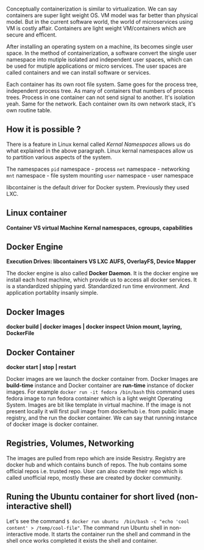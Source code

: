 Conceptually containerization is similar to virtualization. We can say containers are super light weight OS. VM model was far better than physical model. But in the current software world, the world of microservices using VM is costly affair. Containers are light weight
VM/containers which are secure and efficent.

After installing an operating system on a machine, its becomes single user space. In the method of containerization, a software convert the single user namespace into mutiple isolated and independent user spaces, which can be used for mutiple applications or micro services. The user spaces are called containers and we can install software or services. 

Each container has its own root file system. Same goes for the process tree, independent process tree. As many of containers that numbers of process trees. Process in one container can not send signal to another. It's isolation yeah. Same for the network.
Each container own its own network stack, it's own routine table.

## How it is possible ? 
There is a feature in Linux kernal called _Kernal Namespaces_ allows us do what explained in the above paragraph. Linux kernal namespaces allow us to partition various aspects of the system.

The namespaces
`pid` namespace - process
`net` namespace - networking
`mnt` namespace - file system mounting
`user` namespace - user namespace

libcontainer is the default driver for Docker system. Previously they used LXC.


## Linux container 
**Container VS virtual Machine**
**Kernal namespaces, cgroups, capabilities**

## Docker Engine
**Execution Drives: libcontainers VS LXC**
**AUFS, OverlayFS, Device Mapper**

The docker engine is also called **Docker Daemon**. It is the docker engine we install each host machine, which provide us to access all docker services. It is a standardized shipping yard. Standardized run time environment. And application portablity insanly simple.

## Docker Images
**docker build | docker images | docker inspect**
**Union mount, layring, DockerFile**

## Docker Container
**docker start | stop | restart**

Docker images are we launch the docker container from. Docker Images are **build-time** instance and Docker container are **run-time** instance of docker images. For example `docker run -it fedora /bin/bash` this command uses fedora image to run fedora container which is a light weight Operating System. Images are bit like template in virtual machine. If the image is not present locally it will first pull image from dockerhub i.e. from public image registry, and the run the docker container. We can say that running instance of docker image is docker container.

## Registries, Volumes, Networking
The images are pulled from repo which are inside Resistry. Registry are docker hub and which contains bunch of repos. The hub contains some official repos i.e. trusted repo. User can also create their repo which is called unofficial repo, mostly these are created by docker community.

## Runing the Ubuntu container for short lived (non-interactive shell)
Let's see the command `$ docker run ubuntu  /bin/bash -c "echo 'cool content' > /temp/cool-file"`. The command run Ubuntu shell in non-interactive mode. It starts the container run the shell and command in the shell once works completed it exists the shell and container.

